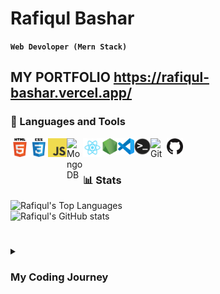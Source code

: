 # Rafiqul Bashar

**`Web Devoloper (Mern Stack)`**

## MY PORTFOLIO https://rafiqul-bashar.vercel.app/

### 🧰 Languages and Tools


<img align="left" alt="HTML5" width="30px" src="https://raw.githubusercontent.com/github/explore/80688e429a7d4ef2fca1e82350fe8e3517d3494d/topics/html/html.png" />
<img align="left" alt="CSS3" width="30px" src="https://raw.githubusercontent.com/github/explore/80688e429a7d4ef2fca1e82350fe8e3517d3494d/topics/css/css.png" />
<img align="left" alt="JavaScript" width="30px" src="https://raw.githubusercontent.com/github/explore/80688e429a7d4ef2fca1e82350fe8e3517d3494d/topics/javascript/javascript.png" />
<img align="left" alt="MongoDB" width="26px" src="https://github.com/mongodb-js/leaf/blob/master/dist/mongodb-leaf_128x128.png" />

<img align="left" alt="React" width="30px" src="https://raw.githubusercontent.com/github/explore/80688e429a7d4ef2fca1e82350fe8e3517d3494d/topics/react/react.png" />

<img align="left" alt="Node.js" width="26px" src="https://raw.githubusercontent.com/github/explore/80688e429a7d4ef2fca1e82350fe8e3517d3494d/topics/nodejs/nodejs.png" />

<img align="left" alt="Visual Studio Code" width="26px" src="https://raw.githubusercontent.com/github/explore/80688e429a7d4ef2fca1e82350fe8e3517d3494d/topics/visual-studio-code/visual-studio-code.png" />
<img align="left" alt="Terminal" width="26px" src="https://raw.githubusercontent.com/github/explore/80688e429a7d4ef2fca1e82350fe8e3517d3494d/topics/terminal/terminal.png" />
<img align="left" alt="Git" width="26px" src="https://raw.githubusercontent.com/jmnote/z-icons/master/svg/git.svg" />
<img align="left" alt="GitHub" width="26px" src="https://raw.githubusercontent.com/github/explore/78df643247d429f6cc873026c0622819ad797942/topics/github/github.png" />
<br />

#

### 📊 Stats

![Rafiqul's Top Languages](https://github-readme-stats.vercel.app/api/top-langs/?username=rafiqul-bashar)
<br />
![Rafiqul's GitHub stats](https://github-readme-stats.vercel.app/api?username=rafiqul-bashar&show_icons=true&theme=gruvbox)


#

<details>
 <summary><h3>My Coding Journey</h3></summary>
   I started my coding journey as with a passion to learn everything I could about this programming world .I started with a dream to build my own app but in the end ended up learning Javascript (which is awesome ) and started making websites. I foucesd my coding on MERN Stack to be a fullstack devoloper.
   I intent to work with React Native in future to build mobile app.  

[website]: https://rafiqul-bashar.vercel.app

